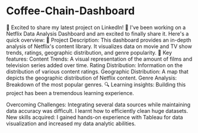 # Coffee-Chain-Dashboard
🚀 Excited to share my latest project on LinkedIn! 🚀
I've been working on a Netflix Data Analysis Dashboard and am excited to finally share it. Here's a quick overview:
🔹 Project Description: This dashboard provides an in-depth analysis of Netflix's content library. It visualizes data on movie and TV show trends, ratings, geographic distribution, and genre popularity.
🔹 Key features:
Content Trends: A visual representation of the amount of films and television series added over time.
Rating Distribution: Information on the distribution of various content ratings.
Geographic Distribution: A map that depicts the geographic distribution of Netflix content.
Genre Analysis: Breakdown of the most popular genres.
🔍 Learning insights:
Building this project has been a tremendous learning experience.

Overcoming Challenges: Integrating several data sources while maintaining data accuracy was difficult. I learnt how to efficiently clean huge datasets.
New skills acquired: I gained hands-on experience with Tableau for data visualization and increased my data analytic abilities.
